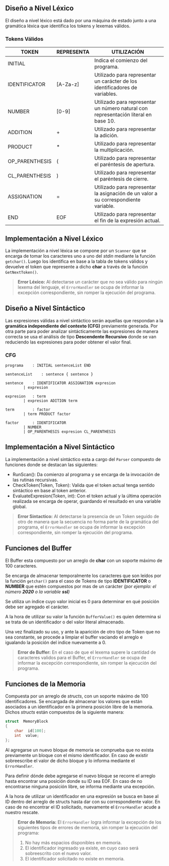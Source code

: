 ## Diseño a Nivel Léxico

El diseño a nivel léxico está dado por una máquina de estado junto a una gramática léxica que identifica los tokens y lexemas válidos.

### Tokens Válidos 
| TOKEN          | REPRESENTA | UTILIZACIÓN                                                                         |
| -------------- | ---------- | ----------------------------------------------------------------------------------- |
| INITIAL        |            | Indica el comienzo del programa.                                                    |
| IDENTIFICATOR  | [A-Za-z]   | Utilizado para representar un carácter de los identificadores de variables.         |
| NUMBER         | [0-9]      | Utilizado para representar un número natural con representación literal en base 10. |
| ADDITION       | +          | Utilizado para representar la adición.                                              |
| PRODUCT        | *          | Utilizado para representar la multiplicación.                                       |
| OP_PARENTHESIS | (          | Utilizado para representar el paréntesis de apertura.                               |
| CL_PARENTHESIS | )          | Utilizado para representar el paréntesis de cierre.                                 |
| ASSIGNATION    | =          | Utilizado para representar la asignación de un valor a su correspondiente variable. |
| END            | EOF        | Utilizado para representar el fin de la expresión actual.                           |

## Implementación a Nivel Léxico

La implementación a nivel léxica se compone por un `Scanner` que se encarga de tomar los caracteres uno a uno del *stdin* mediante la función `getchar()`. Luego los identifica en base a la tabla de tokens válidos y devuelve el token que represente a dicho **char** a través de la función `GetNextToken()`.

>  **Error Léxico:** Al detectarse un carácter que no sea válido para ningún
> lexema del lenguaje, el `ErrorHandler` se ocupa de informar la
> excepción correspondiente, sin romper la ejecución del programa.

  

## Diseño a Nivel Sintáctico

Las expresiones válidas a nivel sintáctico serán aquellas que respondan a la **gramática independiente del contexto (CFG)** previamente generada. 
Por otra parte para poder analizar sintácticamente las expresiones de manera correcta se usa el análisis de tipo **Descendente Recursivo** donde se van reduciendo las expresiones para poder obtener el valor final. 

### CFG

    programa 	: INITIAL sentenceList END
    
    sentenceList	: sentence { sentence }
    
    sentence	: IDENTIFICATOR ASSIGNATION expresion
    		| expresion
				    
    expresion	: term
    		| expresion ADITION term
				    
    term		: factor
    		| term PRODUCT factor

	factor		: IDENTIFICATOR
			| NUMBER
			| OP_PARENTHESIS expresion CL_PARENTHESIS
 
## Implementación a Nivel Sintáctico

La implementación a nivel sintáctico esta a cargo del `Parser` compuesto de funciones donde se destacan las siguientes: 

- RunScan(): Da comienzo al programa y se encarga de la invocación de las rutinas recursivas.
- CheckToken(Token, Token): Valida que el token actual tenga sentido sintáctico en base al token anterior. 
- EvaluateExpresion(Token, int): Con el token actual y la última operación realizada  se encarga de operar, guardando el resultado en una variable global.


>  **Error Sintactico:** Al detectarse la presencia de un Token seguido
> de otro de manera que la secuencia no forma parte de la gramática del
> programa, el `ErrorHandler` se ocupa de informar la excepción
> correspondiente, sin romper la ejecución del programa.

## Funciones del Buffer
 
 El Buffer esta compuesto por un arreglo de **char** con un soporte máximo de 100 caracteres. 
 
 Se encarga de almacenar temporalmente los caracteres que son leídos por la función `getchar()` para el caso de Tokens de tipo **IDENTIFICATOR** o **NUMBER** que estén compuestos por mas de un carácter *(por ejemplo: el número **2020** o la variable **ssl**)*
 
 Se utiliza un índice cuyo valor inicial es 0 para determinar en qué posición debe ser agregado el carácter. 
 
 A la hora de utilizar su valor la función `BufferValue()` es quien determina si se trata de un identificador o del valor literal almacenado.
 
 Una vez finalizado su uso, y ante la aparición de otro tipo de Token que no sea constante, se procede a limpiar el buffer vaciando el arreglo e igualando la posición del indice nuevamente a 0. 
 

>  **Error de Buffer:** En el caso de que el lexema supere la cantidad de caracteres validos para el Buffer, el `ErrorHandler` se ocupa de informar la excepción correspondiente, sin romper la ejecución del programa.

## Funciones de la Memoria

Compuesta por un arreglo de *structs*, con un soporte máximo de 100 identificadores. Se encargada de almacenar los valores que están asociados a un identificador en la primera posición libre de la memoria. Dichos *structs* están compuestos de la siguiente manera:
```C
struct  MemoryBlock 
{
	char  id[100];
	int  value;
};
```
Al agregarse un nuevo bloque de memoria se comprueba que no exista previamente un bloque con el mismo identificador. En caso de existir sobreescribe el valor de dicho bloque y lo informa mediante el `ErrorHandler`. 

Para definir dónde debe agregarse el nuevo bloque se recorre el arreglo hasta encontrar una posición donde su ID sea EOF. En caso de no encontrarse ninguna posición libre, se informa mediante una excepción. 

A la hora de utilizar un identificador en una expresión se busca en base al ID dentro del arreglo de structs hasta dar con su correspondiente valor. En caso de no encontrar el ID solicitado, nuevamente el `ErrorHandler` acude a nuestro rescate.   

>  **Error de Memoria:** El `ErrorHandler` logra informar la excepción
> de los siguientes tipos de errores de memoria, sin romper la ejecución del programa:
>  1. No hay más espacios disponibles en memoria.
>  2. El identificador ingresado ya existe, en cuyo caso será sobreescrito con el nuevo valor.
>  3. El identificador solicitado no existe en memoria.
